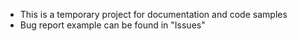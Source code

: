 - This is a temporary project for documentation and code samples
- Bug report example can be found in "Issues"
